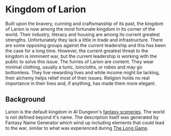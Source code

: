 # Kingdom of Larion

Built upon the bravery, cunning and craftsmanship of its past, the kingdom of Larion is now among the most fortunate kingdom in its corner of the world. Their industry, literacy and housing are among its current greatest strengths. Unfortunately they lack a little in trade and infrastructure. There are some opposing groups against the current leadership and this has been the case for a long time. However, the current greatest threat to the kingdom is imminent war, but the current leadership is working with the public to solve this issue. The furries of Larion are content. They wear minimal clothing, usually a tunic, loincloths, or robes and may go bottomless. They live rewarding lives and while income might be lacking, their alchemy helps relief most of their issues. Religion holds no real importance in their lives and, if anything, has made them more elegant.

## Background

Larion is the default kingdom in AI Dungeon's [fantasy sceneries](https://ai-dungeon.fandom.com/wiki/Default_Scenario#Fantasy). The world is not defined beyond it's name. The description itself was generated by Fantasy Name Generator which wind up including elements that could lead to the war, similar to what was experienced during [The Long Game](./../origins.md#the-long-game).
